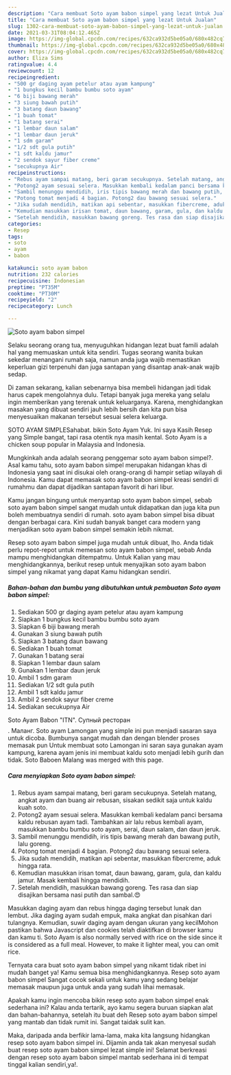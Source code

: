 ```yaml
---
description: "Cara membuat Soto ayam babon simpel yang lezat Untuk Jualan"
title: "Cara membuat Soto ayam babon simpel yang lezat Untuk Jualan"
slug: 1302-cara-membuat-soto-ayam-babon-simpel-yang-lezat-untuk-jualan
date: 2021-03-31T08:04:12.465Z
image: https://img-global.cpcdn.com/recipes/632ca932d5be05a0/680x482cq70/soto-ayam-babon-simpel-foto-resep-utama.jpg
thumbnail: https://img-global.cpcdn.com/recipes/632ca932d5be05a0/680x482cq70/soto-ayam-babon-simpel-foto-resep-utama.jpg
cover: https://img-global.cpcdn.com/recipes/632ca932d5be05a0/680x482cq70/soto-ayam-babon-simpel-foto-resep-utama.jpg
author: Eliza Sims
ratingvalue: 4.4
reviewcount: 12
recipeingredient:
- "500 gr daging ayam petelur atau ayam kampung"
- "1 bungkus kecil bambu bumbu soto ayam"
- "6 biji bawang merah"
- "3 siung bawah putih"
- "3 batang daun bawang"
- "1 buah tomat"
- "1 batang serai"
- "1 lembar daun salam"
- "1 lembar daun jeruk"
- "1 sdm garam"
- "1/2 sdt gula putih"
- "1 sdt kaldu jamur"
- "2 sendok sayur fiber creme"
- "secukupnya Air"
recipeinstructions:
- "Rebus ayam sampai matang, beri garam secukupnya. Setelah matang, angkat ayam dan buang air rebusan, sisakan sedikit saja untuk kaldu kuah soto."
- "Potong2 ayam sesuai selera. Masukkan kembali kedalam panci bersama kaldu rebusan ayam tadi. Tambahkan air lalu rebus kembali ayam, masukkan bambu bumbu soto ayam, serai, daun salam, dan daun jeruk."
- "Sambil menunggu mendidih, iris tipis bawang merah dan bawang putih, lalu goreng."
- "Potong tomat menjadi 4 bagian. Potong2 dau bawang sesuai selera."
- "Jika sudah mendidih, matikan api sebentar, masukkan fibercreme, aduk hingga rata."
- "Kemudian masukkan irisan tomat, daun bawang, garam, gula, dan kaldu jamur. Masak kembali hingga mendidih."
- "Setelah mendidih, masukkan bawang goreng. Tes rasa dan siap disajikan bersama nasi putih dan sambal.😍"
categories:
- Resep
tags:
- soto
- ayam
- babon

katakunci: soto ayam babon 
nutrition: 232 calories
recipecuisine: Indonesian
preptime: "PT35M"
cooktime: "PT30M"
recipeyield: "2"
recipecategory: Lunch

---
```



![Soto ayam babon simpel](https://img-global.cpcdn.com/recipes/632ca932d5be05a0/680x482cq70/soto-ayam-babon-simpel-foto-resep-utama.jpg)

Selaku seorang orang tua, menyuguhkan hidangan lezat buat famili adalah hal yang memuaskan untuk kita sendiri. Tugas seorang  wanita bukan sekedar menangani rumah saja, namun anda juga wajib memastikan keperluan gizi terpenuhi dan juga santapan yang disantap anak-anak wajib sedap.

Di zaman  sekarang, kalian sebenarnya bisa membeli hidangan jadi tidak harus capek mengolahnya dulu. Tetapi banyak juga mereka yang selalu ingin memberikan yang terenak untuk keluarganya. Karena, menghidangkan masakan yang dibuat sendiri jauh lebih bersih dan kita pun bisa menyesuaikan makanan tersebut sesuai selera keluarga. 

SOTO AYAM SIMPLESahabat. bikin Soto Ayam Yuk. Ini saya Kasih Resep yang Simple bangat, tapi rasa otentik nya masih kental. Soto Ayam is a chicken soup popular in Malaysia and Indonesia.

Mungkinkah anda adalah seorang penggemar soto ayam babon simpel?. Asal kamu tahu, soto ayam babon simpel merupakan hidangan khas di Indonesia yang saat ini disukai oleh orang-orang di hampir setiap wilayah di Indonesia. Kamu dapat memasak soto ayam babon simpel kreasi sendiri di rumahmu dan dapat dijadikan santapan favorit di hari libur.

Kamu jangan bingung untuk menyantap soto ayam babon simpel, sebab soto ayam babon simpel sangat mudah untuk didapatkan dan juga kita pun boleh membuatnya sendiri di rumah. soto ayam babon simpel bisa dibuat dengan berbagai cara. Kini sudah banyak banget cara modern yang menjadikan soto ayam babon simpel semakin lebih nikmat.

Resep soto ayam babon simpel juga mudah untuk dibuat, lho. Anda tidak perlu repot-repot untuk memesan soto ayam babon simpel, sebab Anda mampu menghidangkan ditempatmu. Untuk Kalian yang mau menghidangkannya, berikut resep untuk menyajikan soto ayam babon simpel yang nikamat yang dapat Kamu hidangkan sendiri.

<!--inarticleads1-->

##### Bahan-bahan dan bumbu yang dibutuhkan untuk pembuatan Soto ayam babon simpel:

1. Sediakan 500 gr daging ayam petelur atau ayam kampung
1. Siapkan 1 bungkus kecil bambu bumbu soto ayam
1. Siapkan 6 biji bawang merah
1. Gunakan 3 siung bawah putih
1. Siapkan 3 batang daun bawang
1. Sediakan 1 buah tomat
1. Gunakan 1 batang serai
1. Siapkan 1 lembar daun salam
1. Gunakan 1 lembar daun jeruk
1. Ambil 1 sdm garam
1. Sediakan 1/2 sdt gula putih
1. Ambil 1 sdt kaldu jamur
1. Ambil 2 sendok sayur fiber creme
1. Sediakan secukupnya Air


Soto Ayam Babon &#34;ITN&#34;. Супный ресторан$$$$. Маланг. Soto ayam Lamongan yang simple ini pun menjadi sasaran saya untuk dicoba. Bumbunya sangat mudah dan dengan blender proses memasak pun Untuk membuat soto Lamongan ini saran saya gunakan ayam kampung, karena ayam jenis ini membuat kaldu soto menjadi lebih gurih dan tidak. Soto Baboen Malang was merged with this page. 

<!--inarticleads2-->

##### Cara menyiapkan Soto ayam babon simpel:

1. Rebus ayam sampai matang, beri garam secukupnya. Setelah matang, angkat ayam dan buang air rebusan, sisakan sedikit saja untuk kaldu kuah soto.
1. Potong2 ayam sesuai selera. Masukkan kembali kedalam panci bersama kaldu rebusan ayam tadi. Tambahkan air lalu rebus kembali ayam, masukkan bambu bumbu soto ayam, serai, daun salam, dan daun jeruk.
1. Sambil menunggu mendidih, iris tipis bawang merah dan bawang putih, lalu goreng.
1. Potong tomat menjadi 4 bagian. Potong2 dau bawang sesuai selera.
1. Jika sudah mendidih, matikan api sebentar, masukkan fibercreme, aduk hingga rata.
1. Kemudian masukkan irisan tomat, daun bawang, garam, gula, dan kaldu jamur. Masak kembali hingga mendidih.
1. Setelah mendidih, masukkan bawang goreng. Tes rasa dan siap disajikan bersama nasi putih dan sambal.😍


Masukkan daging ayam dan rebus hingga daging tersebut lunak dan lembut. Jika daging ayam sudah empuk, maka angkat dan pisahkan dari tulangnya. Kemudian, suwir daging ayam dengan ukuran yang kecilMohon pastikan bahwa Javascript dan cookies telah diaktifkan di browser kamu dan kamu ti. Soto Ayam is also normally served with rice on the side since it is considered as a full meal. However, to make it lighter meal, you can omit rice. 

Ternyata cara buat soto ayam babon simpel yang nikamt tidak ribet ini mudah banget ya! Kamu semua bisa menghidangkannya. Resep soto ayam babon simpel Sangat cocok sekali untuk kamu yang sedang belajar memasak maupun juga untuk anda yang sudah lihai memasak.

Apakah kamu ingin mencoba bikin resep soto ayam babon simpel enak sederhana ini? Kalau anda tertarik, ayo kamu segera buruan siapkan alat dan bahan-bahannya, setelah itu buat deh Resep soto ayam babon simpel yang mantab dan tidak rumit ini. Sangat taidak sulit kan. 

Maka, daripada anda berfikir lama-lama, maka kita langsung hidangkan resep soto ayam babon simpel ini. Dijamin anda tak akan menyesal sudah buat resep soto ayam babon simpel lezat simple ini! Selamat berkreasi dengan resep soto ayam babon simpel mantab sederhana ini di tempat tinggal kalian sendiri,ya!.

